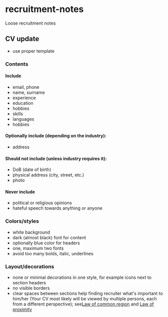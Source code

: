 # recruitment-notes
Loose recruitment notes


## CV update
- use proper template

### Contents
#### Include
- email, phone
- name, surname
- experience
- education
- hobbies
- skills
- languages
- hobbies

#### Optionally include (depending on the industry):
- address

#### Should not include (unless industry requires it):
- DoB (date of birth)
- physical address (city, street, etc.)
- photo

#### Never include
- political or religious opinions
- hateful speech towards anything or anyone

### Colors/styles
- white background
- dark (almost black) font for content
- optionally blue color for headers
- one, maximum two fonts
- avoid too many bolds, italic, underlines

### Layout/decorations
- none or minimal decorations in one style, for example icons next to section headers
- no visible borders
- clear spaces between sections help finding recruiter what's important to him/her (Your CV most likely will be viewed by multiple persons, each from a different perspective); see[Law of common region](https://lawsofux.com/law-of-common-region/) and [Law of proximity](https://lawsofux.com/law-of-proximity)


